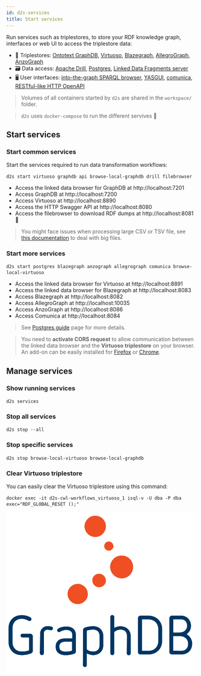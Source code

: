 ```yaml
---
id: d2s-services
title: Start services
---
```



Run services such as triplestores, to store your RDF knowledge graph, interfaces or web UI to access the triplestore data:

* 🔗 Triplestores: [Ontotext GraphDB](/docs/services-triplestores#graphdb), [Virtuoso](/docs/services-triplestores#virtuoso), [Blazegraph](/docs/services-triplestores#blazegraph), [AllegroGraph](/docs/services-triplestores#allegrograph), [AnzoGraph](/docs/services-triplestores#anzograph)
* 🗃️ Data access: [Apache Drill](/docs/services-convert#apache-drill), [Postgres](/docs/guide-postgres), [Linked Data Fragments server](/docs/services-triplestores#linked-data-fragments-server)
* 🖥️ User interfaces: [into-the-graph SPARQL browser](/docs/services-webui#into-the-graph), [YASGUI](/docs/services-webui#yasgui), [comunica](/docs/services-webui#comunica-widget), [RESTful-like HTTP OpenAPI](/docs/services-access-rdf#d2s-api)

> Volumes of all containers started by `d2s` are shared in the `workspace/` folder.

> `d2s` uses `docker-compose` to run the different servives 🐳

## Start services

### Start common services

Start the services required to run data transformation workflows:

```shell
d2s start virtuoso graphdb api browse-local-graphdb drill filebrowser
```

* Access the linked data browser for GraphDB at http://localhost:7201
* Access GraphDB at http://localhost:7200
* Access Virtuoso at http://localhost:8890
* Access the HTTP Swagger API at http://localhost:8080
* Access the filebrowser to download RDF dumps at http://localhost:8081 📂 

> You might face issues when processing large CSV or TSV file, see [this documentation](https://d2s.semanticscience.org/docs/guide-preprocessing#split-big-files) to deal with big files.

### Start more services

```shell
d2s start postgres blazegraph anzograph allegrograph comunica browse-local-virtuoso
```

* Access the linked data browser for Virtuoso at http://localhost:8891
* Access the linked data browser for Blazegraph at http://localhost:8083
* Access Blazegraph at http://localhost:8082
* Access AllegroGraph at http://localhost:10035
* Access AnzoGraph at http://localhost:8086
* Access Comunica at http://localhost:8084

> See [Postgres guide](/docs/guide-postgres) page for more details.

> You need to **activate CORS request** to allow communication between the linked data browser and the **Virtuoso triplestore** on your browser. An add-on can be easily installed for [Firefox](https://addons.mozilla.org/fr/firefox/addon/cors-everywhere/) or [Chrome](https://chrome.google.com/webstore/detail/allow-cors-access-control/lhobafahddgcelffkeicbaginigeejlf). 

## Manage services

### Show running services

```shell
d2s services
```

### Stop all services

```shell
d2s stop --all
```

### Stop specific services

```shell
d2s stop browse-local-virtuoso browse-local-graphdb
```

### Clear Virtuoso triplestore

You can easily clear the Virtuoso triplestore using this command:

```shell
docker exec -it d2s-cwl-workflows_virtuoso_1 isql-v -U dba -P dba exec="RDF_GLOBAL_RESET ();"
```

[![GraphDB](/img/graphdb-logo.png)](https://ontotext.com/products/graphdb/)


